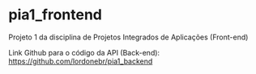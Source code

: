 # pia1_frontend
Projeto 1 da disciplina de Projetos Integrados de Aplicações (Front-end)

Link Github para o código da API (Back-end):
https://github.com/lordonebr/pia1_backend
